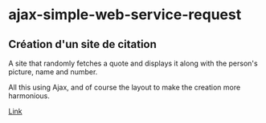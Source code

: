 # ajax-simple-web-service-request

## Création d'un site de citation


A site that randomly fetches a quote and displays it along with the person's picture, name and number. 

All this using Ajax, and of course the layout to make the creation more harmonious.


[Link](https://manonbracke.github.io/ajax-simple-web-service-request/) 
